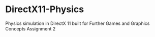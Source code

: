 # DirectX11-Physics
Physics simulation in DirectX 11 built for Further Games and Graphics Concepts Assignment 2
